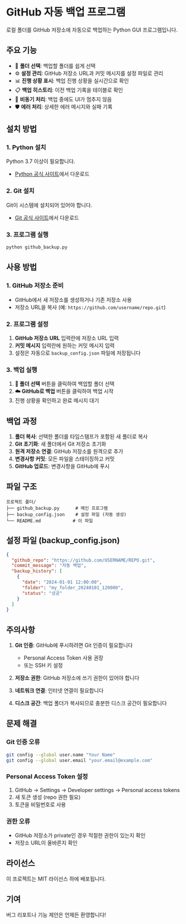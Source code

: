 # GitHub 자동 백업 프로그램

로컬 폴더를 GitHub 저장소에 자동으로 백업하는 Python GUI 프로그램입니다.

## 주요 기능

- 📂 **폴더 선택**: 백업할 폴더를 쉽게 선택
- ⚙️ **설정 관리**: GitHub 저장소 URL과 커밋 메시지를 설정 파일로 관리
- 📊 **진행 상황 표시**: 백업 진행 상황을 실시간으로 확인
- 📋 **백업 히스토리**: 이전 백업 기록을 테이블로 확인
- 🔄 **비동기 처리**: 백업 중에도 UI가 멈추지 않음
- 🛡️ **에러 처리**: 상세한 에러 메시지와 실패 기록

## 설치 방법

### 1. Python 설치
Python 3.7 이상이 필요합니다.
- [Python 공식 사이트](https://www.python.org/downloads/)에서 다운로드

### 2. Git 설치
Git이 시스템에 설치되어 있어야 합니다.
- [Git 공식 사이트](https://git-scm.com/downloads)에서 다운로드

### 3. 프로그램 실행
```bash
python github_backup.py
```

## 사용 방법

### 1. GitHub 저장소 준비
- GitHub에서 새 저장소를 생성하거나 기존 저장소 사용
- 저장소 URL을 복사 (예: `https://github.com/username/repo.git`)

### 2. 프로그램 설정
1. **GitHub 저장소 URL** 입력란에 저장소 URL 입력
2. **커밋 메시지** 입력란에 원하는 커밋 메시지 입력
3. 설정은 자동으로 `backup_config.json` 파일에 저장됩니다

### 3. 백업 실행
1. **📂 폴더 선택** 버튼을 클릭하여 백업할 폴더 선택
2. **☁️ GitHub로 백업** 버튼을 클릭하여 백업 시작
3. 진행 상황을 확인하고 완료 메시지 대기

## 백업 과정

1. **폴더 복사**: 선택한 폴더를 타임스탬프가 포함된 새 폴더로 복사
2. **Git 초기화**: 새 폴더에서 Git 저장소 초기화
3. **원격 저장소 연결**: GitHub 저장소를 원격으로 추가
4. **변경사항 커밋**: 모든 파일을 스테이징하고 커밋
5. **GitHub 업로드**: 변경사항을 GitHub에 푸시

## 파일 구조

```
프로젝트 폴더/
├── github_backup.py      # 메인 프로그램
├── backup_config.json    # 설정 파일 (자동 생성)
└── README.md            # 이 파일
```

## 설정 파일 (backup_config.json)

```json
{
  "github_repo": "https://github.com/USERNAME/REPO.git",
  "commit_message": "자동 백업",
  "backup_history": [
    {
      "date": "2024-01-01 12:00:00",
      "folder": "my_folder_20240101_120000",
      "status": "성공"
    }
  ]
}
```

## 주의사항

1. **Git 인증**: GitHub에 푸시하려면 Git 인증이 필요합니다
   - Personal Access Token 사용 권장
   - 또는 SSH 키 설정

2. **저장소 권한**: GitHub 저장소에 쓰기 권한이 있어야 합니다

3. **네트워크 연결**: 인터넷 연결이 필요합니다

4. **디스크 공간**: 백업 폴더가 복사되므로 충분한 디스크 공간이 필요합니다

## 문제 해결

### Git 인증 오류
```bash
git config --global user.name "Your Name"
git config --global user.email "your.email@example.com"
```

### Personal Access Token 설정
1. GitHub → Settings → Developer settings → Personal access tokens
2. 새 토큰 생성 (repo 권한 필요)
3. 토큰을 비밀번호로 사용

### 권한 오류
- GitHub 저장소가 private인 경우 적절한 권한이 있는지 확인
- 저장소 URL이 올바른지 확인

## 라이선스

이 프로젝트는 MIT 라이선스 하에 배포됩니다.

## 기여

버그 리포트나 기능 제안은 언제든 환영합니다!
